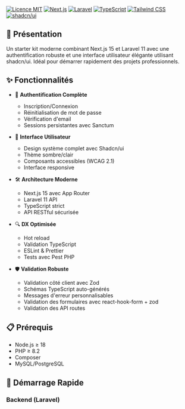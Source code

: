 
  [![Licence MIT](https://img.shields.io/badge/License-MIT-yellow.svg)](https://opensource.org/licenses/MIT)
  [![Next.js](https://img.shields.io/badge/Next.js-15.0.3-black)](https://nextjs.org/)
  [![Laravel](https://img.shields.io/badge/Laravel-11.0-red)](https://laravel.com/)
  [![TypeScript](https://img.shields.io/badge/TypeScript-5.0-blue)](https://www.typescriptlang.org/)
  [![Tailwind CSS](https://img.shields.io/badge/Tailwind-3.4-38bdf8)](https://tailwindcss.com)
  [![shadcn/ui](https://img.shields.io/badge/shadcn/ui-latest-black)](https://ui.shadcn.com)

## 🌟 Présentation

Un starter kit moderne combinant Next.js 15 et Laravel 11 avec une authentification robuste et une interface utilisateur élégante utilisant shadcn/ui. Idéal pour démarrer rapidement des projets professionnels.

## ✨ Fonctionnalités

- 🔐 **Authentification Complète**
  - Inscription/Connexion
  - Réinitialisation de mot de passe
  - Vérification d'email
  - Sessions persistantes avec Sanctum

- 🎨 **Interface Utilisateur**
  - Design système complet avec Shadcn/ui
  - Thème sombre/clair
  - Composants accessibles (WCAG 2.1)
  - Interface responsive

- 🛠 **Architecture Moderne**
  - Next.js 15 avec App Router
  - Laravel 11 API
  - TypeScript strict
  - API RESTful sécurisée

- 🔍 **DX Optimisée**
  - Hot reload
  - Validation TypeScript
  - ESLint & Prettier
  - Tests avec Pest PHP

- 🛡️ **Validation Robuste**
  - Validation côté client avec Zod
  - Schémas TypeScript auto-générés
  - Messages d'erreur personnalisables
  - Validation des formulaires avec react-hook-form + zod
  - Validation des API routes

## 📋 Prérequis

- Node.js ≥ 18
- PHP ≥ 8.2
- Composer
- MySQL/PostgreSQL

## 🚀 Démarrage Rapide

### Backend (Laravel)
